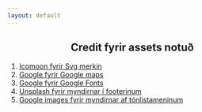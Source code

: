 ```yaml
---
layout: default
---
```

## <center> Credit fyrir assets notuð</center>
<div class="md-background">
    <ol>
        <li>
            <a class="md-link" href="https://www.icomoon.io">Icomoon fyrir Svg merkin</a>
        </li>
        <li>
            <a class="md-link" href="https://www.google.com">Google fyrir Google maps</a>
        </li>
        <li>
            <a class="md-link" href="https://fonts.google.com/">Google fyrir Google Fonts</a>
        </li>
        <li>
            <a class="md-link" href="https://unsplash.com/s/photos/concert">Unsplash fyrir myndirnar í footerinum</a>
        </li>
        <li>
            <a class="md-link" href="https://www.google.com">Google images fyrir myndirnar af tónlistameninum</a>
        </li>
    </ol>
</div>
